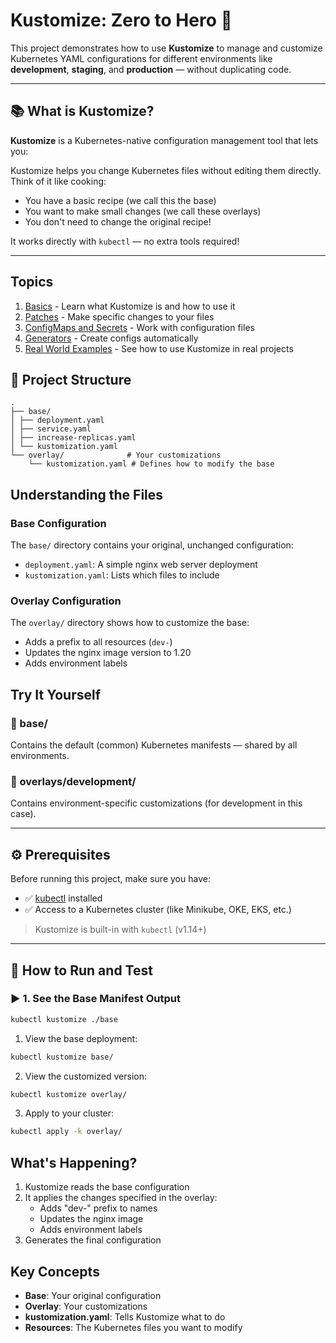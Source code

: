 # Kustomize: Zero to Hero 🚀

This project demonstrates how to use **Kustomize** to manage and customize Kubernetes YAML configurations for different environments like **development**, **staging**, and **production** — without duplicating code.

---

## 📚 What is Kustomize?

**Kustomize** is a Kubernetes-native configuration management tool that lets you:

Kustomize helps you change Kubernetes files without editing them directly. Think of it like cooking:
- You have a basic recipe (we call this the base)
- You want to make small changes (we call these overlays)
- You don't need to change the original recipe!

It works directly with `kubectl` — no extra tools required!

---
## Topics
1. [Basics](./01-basics/README.md) - Learn what Kustomize is and how to use it
2. [Patches](./02-patches/README.md) - Make specific changes to your files
3. [ConfigMaps and Secrets](./03-configmaps-secrets/README.md) - Work with configuration files
4. [Generators](./04-generators/README.md) - Create configs automatically
5. [Real World Examples](./05-real-world/README.md) - See how to use Kustomize in real projects

## 🧱 Project Structure

```
.
├── base/
│ ├── deployment.yaml
│ ├── service.yaml
│ ├── increase-replicas.yaml
│ └── kustomization.yaml
└── overlay/              # Your customizations
    └── kustomization.yaml # Defines how to modify the base
```

## Understanding the Files

### Base Configuration
The `base/` directory contains your original, unchanged configuration:
- `deployment.yaml`: A simple nginx web server deployment
- `kustomization.yaml`: Lists which files to include

### Overlay Configuration
The `overlay/` directory shows how to customize the base:
- Adds a prefix to all resources (`dev-`)
- Updates the nginx image version to 1.20
- Adds environment labels

## Try It Yourself


### 🔹 base/
Contains the default (common) Kubernetes manifests — shared by all environments.

### 🔹 overlays/development/
Contains environment-specific customizations (for development in this case).

---

## ⚙️ Prerequisites

Before running this project, make sure you have:

- ✅ [kubectl](https://kubernetes.io/docs/tasks/tools/) installed
- ✅ Access to a Kubernetes cluster (like Minikube, OKE, EKS, etc.)

> Kustomize is built-in with `kubectl` (v1.14+)

---

## 🧪 How to Run and Test

### ▶️ 1. See the Base Manifest Output

```bash
kubectl kustomize ./base
```

1. View the base deployment:
```bash
kubectl kustomize base/
```

2. View the customized version:
```bash
kubectl kustomize overlay/
```

3. Apply to your cluster:
```bash
kubectl apply -k overlay/
```

## What's Happening?
1. Kustomize reads the base configuration
2. It applies the changes specified in the overlay:
   - Adds "dev-" prefix to names
   - Updates the nginx image
   - Adds environment labels
3. Generates the final configuration

## Key Concepts
- **Base**: Your original configuration
- **Overlay**: Your customizations
- **kustomization.yaml**: Tells Kustomize what to do
- **Resources**: The Kubernetes files you want to modify
